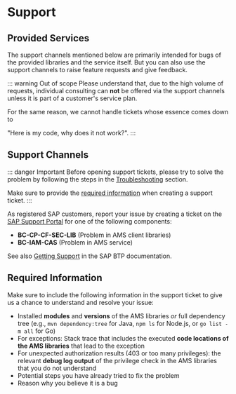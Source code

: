 # Support

## Provided Services
The support channels mentioned below are primarily intended for bugs of the provided libraries and the service itself.
But you can also use the support channels to raise feature requests and give feedback.

::: warning Out of scope
Please understand that, due to the high volume of requests, individual consulting can **not** be offered via the support channels unless it is part of a customer's service plan.

For the same reason, we cannot handle tickets whose essence comes down to

"Here is my code, why does it not work?".
:::


## Support Channels

::: danger Important
Before opening support tickets, please try to solve the problem by following the steps in the [Troubleshooting](./Troubleshooting.md) section.

Make sure to provide the [required information](#required-information) when creating a support ticket.
:::

As registered SAP customers, report your issue by creating a ticket on the [SAP Support Portal](https://support.sap.com/en/index.html) for one of the following components:

- **BC-CP-CF-SEC-LIB** (Problem in AMS client libraries)
- **BC-IAM-CAS** (Problem in AMS service)

See also [Getting Support](https://help.sap.com/docs/btp/sap-business-technology-platform/btp-getting-support) in the SAP BTP documentation.

## Required Information

Make sure to include the following information in the support ticket to give us a chance to understand and resolve your issue:

- Installed **modules** and **versions** of the AMS libraries *or* full dependency tree (e.g., `mvn dependency:tree` for Java, `npm ls` for Node.js, or `go list -m all` for Go)
- For exceptions: Stack trace that includes the executed **code locations of the AMS libraries** that lead to the exception
- For unexpected authorization results (403 or too many privileges): the relevant **debug log output** of the privilege check in the AMS libraries that you do not understand
- Potential steps you have already tried to fix the problem
- Reason why you believe it is a bug